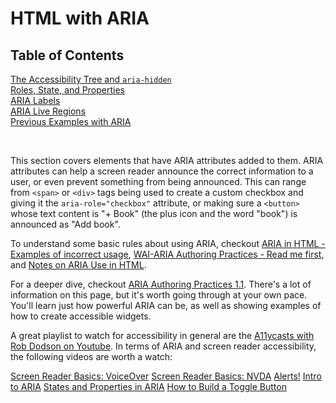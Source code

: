 # HTML with ARIA

## Table of Contents

[The Accessibility Tree and `aria-hidden`](https://github.com/thatblindgeye/screenreader-outputs/blob/main/html%20with%20aria/accessibility_tree_and_aria_hidden.md)
<br>
[Roles, State, and Properties](https://github.com/thatblindgeye/screenreader-outputs/blob/main/html%20with%20aria/roles-state-properties.md)
<br>
[ARIA Labels](https://github.com/thatblindgeye/screenreader-outputs/blob/main/html%20with%20aria/aria-labels.md)
<br>
[ARIA Live Regions](https://github.com/thatblindgeye/screenreader-outputs/blob/main/html%20with%20aria/aria-live-regions.md)
<br>
[Previous Examples with ARIA](https://github.com/thatblindgeye/screenreader-outputs/blob/main/html%20with%20aria/previous-examples-with-aria.md)

<br>

This section covers elements that have ARIA attributes added to them. ARIA attributes can help a screen reader announce the correct information to a user, or even prevent something from being announced. This can range from `<span>` or `<div>` tags being used to create a custom checkbox and giving it the `aria-role="checkbox"` attribute, or making sure a `<button>` whose text content is "+ Book" (the plus icon and the word "book") is announced as "Add book".

To understand some basic rules about using ARIA, checkout [ARIA in HTML - Examples of incorrect usage](https://www.w3.org/TR/html-aria/#examples-of-incorrect-usage), [WAI-ARIA Authoring Practices - Read me first](https://www.w3.org/TR/wai-aria-practices/#read_me_first), and [Notes on ARIA Use in HTML](https://www.w3.org/TR/using-aria/#notes2).

For a deeper dive, checkout [ARIA Authoring Practices 1.1](https://www.w3.org/TR/wai-aria-practices-1.1/). There's a lot of information on this page, but it's worth going through at your own pace. You'll learn just how powerful ARIA can be, as well as showing examples of how to create accessible widgets.

A great playlist to watch for accessibility in general are the [A11ycasts with Rob Dodson on Youtube](https://www.youtube.com/playlist?list=PLNYkxOF6rcICWx0C9LVWWVqvHlYJyqw7g). In terms of ARIA and screen reader accessibility, the following videos are worth a watch:

[Screen Reader Basics: VoiceOver](https://www.youtube.com/watch?v=5R-6WvAihms&list=PLNYkxOF6rcICWx0C9LVWWVqvHlYJyqw7g&index=8)
[Screen Reader Basics: NVDA](https://www.youtube.com/watch?v=Jao3s_CwdRU&list=PLNYkxOF6rcICWx0C9LVWWVqvHlYJyqw7g&index=10)
[Alerts!](https://www.youtube.com/watch?v=5lzAj1ahRSI&list=PLNYkxOF6rcICWx0C9LVWWVqvHlYJyqw7g&index=11)
[Intro to ARIA](https://www.youtube.com/watch?v=g9Qff0b-lHk&list=PLNYkxOF6rcICWx0C9LVWWVqvHlYJyqw7g&index=14&t=222s)
[States and Properties in ARIA](https://www.youtube.com/watch?v=88tfx3jLV_M&list=PLNYkxOF6rcICWx0C9LVWWVqvHlYJyqw7g&index=15)
[How to Build a Toggle Button](https://www.youtube.com/watch?v=16gvkPfPIx4&list=PLNYkxOF6rcICWx0C9LVWWVqvHlYJyqw7g&index=26)
